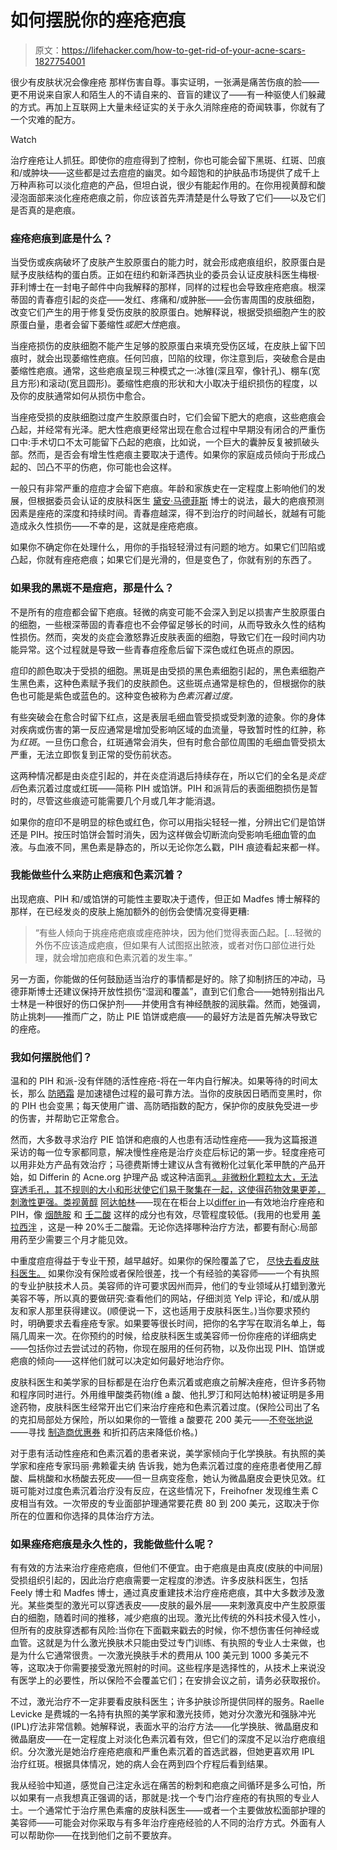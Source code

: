 # 如何摆脱你的痤疮疤痕

> 原文：<https://lifehacker.com/how-to-get-rid-of-your-acne-scars-1827754001>

很少有皮肤状况会像痤疮 那样伤害自尊。事实证明，一张满是痛苦伤痕的脸——更不用说来自家人和陌生人的不请自来的、音盲的建议了——有一种驱使人们躲藏的方式。再加上互联网上大量未经证实的关于永久消除痤疮的奇闻轶事，你就有了一个灾难的配方。

Watch

治疗痤疮让人抓狂。即使你的痘痘得到了控制，你也可能会留下黑斑、红斑、凹痕和/或肿块——这些都是过去痘痘的幽灵。如今超饱和的护肤品市场提供了成千上万种声称可以淡化痘疤的产品，但坦白说，很少有能起作用的。在你用视黄醇和酸浸泡面部来淡化痤疮疤痕之前，你应该首先弄清楚是什么导致了它们——以及它们是否真的是疤痕。

### 痤疮疤痕到底是什么？

当受伤或疾病破坏了皮肤产生胶原蛋白的能力时，就会形成疤痕组织，胶原蛋白是赋予皮肤结构的蛋白质。正如在纽约和新泽西执业的委员会认证皮肤科医生梅根·菲利博士在一封电子邮件中向我解释的那样，同样的过程也会导致痤疮疤痕。根深蒂固的青春痘引起的炎症——发红、疼痛和/或肿胀——会伤害周围的皮肤细胞，改变它们产生的用于修复受伤皮肤的胶原蛋白。她解释说，根据受损细胞产生的胶原蛋白量，患者会留下萎缩性*或肥大性*疤痕。

当痤疮损伤的皮肤细胞不能产生足够的胶原蛋白来填充受伤区域，在皮肤上留下凹痕时，就会出现萎缩性疤痕。任何凹痕，凹陷的纹理，你注意到后，突破愈合是由萎缩性疤痕。通常，这些疤痕呈现三种模式之一:冰锥(深且窄，像针孔)、棚车(宽且方形)和滚动(宽且圆形)。萎缩性疤痕的形状和大小取决于组织损伤的程度，以及你的皮肤通常如何从损伤中愈合。

当痤疮受损的皮肤细胞过度产生胶原蛋白时，它们会留下肥大的疤痕，这些疤痕会凸起，并经常有光泽。肥大性疤痕更经常出现在愈合过程中早期没有闭合的严重伤口中:手术切口不太可能留下凸起的疤痕，比如说，一个巨大的囊肿反复被抓破头部。然而，是否会有增生性疤痕主要取决于遗传。如果你的家庭成员倾向于形成凸起的、凹凸不平的伤疤，你可能也会这样。

一般只有非常严重的痘痘才会留下疤痕。年龄和家族史在一定程度上影响他们的发展，但根据委员会认证的皮肤科医生 [黛安·马德菲斯](http://dianemadfes.com/diane-madfes-m-d/) 博士的说法，最大的疤痕预测因素是痤疮的深度和持续时间。青春痘越深，得不到治疗的时间越长，就越有可能造成永久性损伤——不幸的是，这就是痤疮疤痕。

如果你不确定你在处理什么，用你的手指轻轻滑过有问题的地方。如果它们凹陷或凸起，你就有痤疮疤痕；如果它们是光滑的，但是变色了，你就有别的东西了。

### 如果我的黑斑不是痘疤，那是什么？

不是所有的痘痘都会留下疤痕。轻微的病变可能不会深入到足以损害产生胶原蛋白的细胞，一些根深蒂固的青春痘也不会停留足够长的时间，从而导致永久性的结构性损伤。然而，突发的炎症会激怒靠近皮肤表面的细胞，导致它们在一段时间内功能异常。这个过程就是导致一些青春痘痊愈后留下深色或红色斑点的原因。

痘印的颜色取决于受损的细胞。黑斑是由受损的黑色素细胞引起的，黑色素细胞产生黑色素，这种色素赋予我们的皮肤颜色。这些斑点通常是棕色的，但根据你的肤色也可能是紫色或蓝色的。这种变色被称为*色素沉着过度。*

有些突破会在愈合时留下红点，这是表层毛细血管受损或受刺激的迹象。你的身体对疾病或伤害的第一反应通常是增加受影响区域的血流量，导致暂时性的红肿，称为*红斑*。一旦伤口愈合，红斑通常会消失，但有时愈合部位周围的毛细血管受损太严重，无法立即恢复到正常的受伤前状态。

这两种情况都是由炎症引起的，并在炎症消退后持续存在，所以它们的全名是*炎症后*色素沉着过度或红斑——简称 PIH 或馅饼。PIH 和派背后的表面细胞损伤是暂时的，尽管这些痕迹可能需要几个月或几年才能消退。

如果你的痘印不是明显的棕色或红色，你可以用指尖轻轻一推，分辨出它们是馅饼还是 PIH。按压时馅饼会暂时消失，因为这样做会切断流向受影响毛细血管的血液。与血液不同，黑色素是静态的，所以无论你怎么戳，PIH 痕迹看起来都一样。

### 我能做些什么来防止疤痕和色素沉着？

出现疤痕、PIH 和/或馅饼的可能性主要取决于遗传，但正如 Madfes 博士解释的那样，在已经发炎的皮肤上施加额外的创伤会使情况变得更糟:

> “有些人倾向于挑痤疮疤痕或痤疮肿块，因为他们觉得表面凸起。[...轻微的外伤不应该造成疤痕，但如果有人试图抠出脓液，或者对伤口部位进行处理，就会增加疤痕和色素沉着的发生率。”

另一方面，你能做的任何鼓励适当治疗的事情都是好的。除了抑制挤压的冲动，马德菲斯博士还建议保持开放性损伤“湿润和覆盖”，直到它们愈合——她特别指出凡士林是一种很好的伤口保护剂——并使用含有神经酰胺的润肤霜。然而，她强调，防止挑刺——推而广之，防止 PIE 馅饼或疤痕——的最好方法是首先解决导致它的痤疮。

### 我如何摆脱他们？

温和的 PIH 和派-没有伴随的活性痤疮-将在一年内自行解决。如果等待的时间太长，那么 [防晒霜](https://lifehacker.com/all-your-sunscreen-questions-answered-1827579794) 是加速褪色过程的最可靠方法。当你的皮肤因日晒而变黑时，你的 PIH 也会变黑；每天使用广谱、高防晒指数的配方，保护你的皮肤免受进一步的伤害，并帮助它正常愈合。

然而，大多数寻求治疗 PIE 馅饼和疤痕的人也患有活动性痤疮——我为这篇报道采访的每一位专家都同意，解决慢性痤疮是治疗炎症后标记的第一步。轻度痤疮可以用非处方产品有效治疗；马德费斯博士建议从含有微粉化过氧化苯甲酰的产品开始，如 Differin 的 Acne.org 护理产品 或这种洁面乳[](https://www.amazon.com/Differin-Cleanser-Strength-Peroxide-Irritation/dp/B07799WY99/ref=sr_1_4_s_it?asc_campaign=InlineText&asc_refurl=https://lifehacker.com/how-to-get-rid-of-your-acne-scars-1827754001&asc_source=&ie=UTF8&keywords=differin&qid=1532107646&s=beauty&sr=1-4&tag=kinjalifehackerlink-20)[。非微粉化颗粒太大，无法穿透毛孔，其不规则的大小和形状使它们易于聚集在一起，这使得药物效果更差，刺激性更强。类视黄醇](https://store.acne.org/8-oz-treatment-2-5-benzoyl-peroxide) [阿达帕林](https://en.wikipedia.org/wiki/Adapalene)——现在在柜台上以[differ in](https://www.amazon.com/gp/product/B01M0PB8DZ/ref=s9_acsd_hps_bw_c_x_1_w?asc_campaign=InlineText&asc_refurl=https://lifehacker.com/how-to-get-rid-of-your-acne-scars-1827754001&asc_source=&tag=kinjalifehackerlink-20)—有效地治疗痤疮和 PIH，像 [烟酰胺](https://en.wikipedia.org/wiki/Nicotinamide) 和 [壬二酸](https://en.wikipedia.org/wiki/Azelaic_acid) 这样的成分也有效，尽管程度较低。(我用的也爱用 [美拉西泮](https://www.amazon.com/Ecological-Formulas-Melazepam-Cream/dp/B018IVHWRQ/ref=sr_1_1_s_it?asc_campaign=InlineText&asc_refurl=https://lifehacker.com/how-to-get-rid-of-your-acne-scars-1827754001&asc_source=&ie=UTF8&keywords=melazepam&qid=1532107855&s=beauty&sr=1-1&tag=kinjalifehackerlink-20) ，这是一种 20%壬二酸霜。无论你选择哪种治疗方法，都要有耐心:局部用药至少需要三个月才能见效。

中重度痘痘得益于专业干预，越早越好。如果你的保险覆盖了它， [尽快去看皮肤科医生。](https://lifehacker.com/how-to-get-an-appointment-with-a-dermatologist-when-the-1798397585) 如果你没有保险或者保险很差，找一个有经验的美容师——一个有执照的专业护肤技术人员。美容师的许可要求因州而异，他们的专业领域从打蜡到激光美容不等，所以真的要做研究:查看他们的网站，仔细浏览 Yelp 评论，和/或从朋友和家人那里获得建议。(顺便说一下，这也适用于皮肤科医生。)当你要求预约时，明确要求去看痤疮专家。如果要等很长时间，把你的名字写在取消名单上，每隔几周来一次。在你预约的时候，给皮肤科医生或美容师一份你痤疮的详细病史——包括你过去尝试过的药物，你现在服用的任何药物，以及你出现 PIH、馅饼或疤痕的倾向——这样他们就可以决定如何最好地治疗你。

皮肤科医生和美学家的目标都是在治疗色素沉着或疤痕之前解决痤疮，但许多药物和程序同时进行。外用维甲酸类药物(维 a 酸、他扎罗汀和阿达帕林)被证明是多用途药物，皮肤科医生经常开出它们来治疗痤疮和色素沉着过度。(保险公司出了名的克扣局部处方保险，所以如果你的一管维 a 酸要花 200 美元——[不夸张地说](https://www.goodrx.com/tretinoin)——寻找 [制造商优惠券](https://vitals.lifehacker.com/goodrx-now-compares-prescription-drug-prices-with-and-w-1789525757) 和折扣药店来降低价格。)

对于患有活动性痤疮和色素沉着的患者来说，美学家倾向于化学换肤。有执照的美学家和痤疮专家玛丽·弗赖霍夫纳 告诉我，她为色素沉着过度的痤疮患者使用乙醇酸、扁桃酸和水杨酸去死皮——但一旦病变痊愈，她认为微晶磨皮会更快见效。红斑可能对过度色素沉着治疗没有反应，在这些情况下，Freihofner 发现维生素 C 皮相当有效。一次带皮的专业面部护理通常要花费 80 到 200 美元，这取决于你所在的位置和你选择的具体治疗方法。

### 如果痤疮疤痕是永久性的，我能做些什么呢？

有有效的方法来治疗痤疮疤痕，但他们不便宜。由于疤痕是由真皮(皮肤的中间层)受损组织引起的，因此治疗疤痕需要一定程度的渗透。许多皮肤科医生，包括 Feely 博士和 Madfes 博士，通过真皮重建技术治疗痤疮疤痕，其中大多数涉及激光。某些类型的激光可以穿透表皮——皮肤的最外层——来刺激真皮中产生胶原蛋白的细胞，随着时间的推移，减少疤痕的出现。激光比传统的外科技术侵入性小，但所有的皮肤穿透都有风险:当你在下面戳来戳去的时候，你不想伤害任何神经或血管。这就是为什么激光换肤术只能由受过专门训练、有执照的专业人士来做，也是为什么它通常很贵。一次激光换肤手术的费用从 100 美元到 1000 多美元不等，这取决于你需要接受激光照射的时间。这些程序是选择性的，从技术上来说没有医学上的必要性，所以保险不会覆盖它们；在安排会议之前，请务必获取报价。

不过，激光治疗不一定非要看皮肤科医生；许多护肤诊所提供同样的服务。Raelle Levicke 是费城的一名持有执照的美学家和激光技师，她对分次激光和强脉冲光(IPL)疗法非常信赖。她解释说，表面水平的治疗方法——化学换肤、微晶磨皮和微晶磨皮——在一定程度上对淡化色素沉着有效，但它们的深度不足以治疗疤痕组织。分次激光是她治疗痤疮疤痕和严重色素沉着的首选武器，但她更喜欢用 IPL 治疗红斑。根据具体情况，她的病人会在两到四个疗程后看到结果。

我从经验中知道，感觉自己注定永远在痛苦的粉刺和疤痕之间循环是多么可怕，所以如果有一点我想真正强调的话，那就是:找一个专门治疗痤疮的有执照的专业人士。一个通常忙于治疗黑色素瘤的皮肤科医生——或者一个主要做放松面部护理的美容师——可能会对你采取与有多年治疗痤疮经验的人不同的治疗方式。外面有人可以帮助你——在找到他们之前不要放弃。